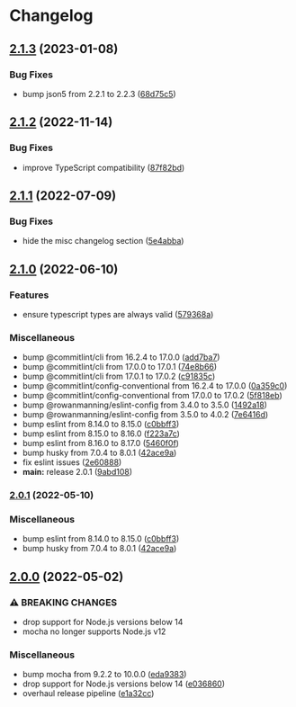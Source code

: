 # Changelog

## [2.1.3](https://github.com/rowanmanning/response-redirect-middleware/compare/v2.1.2...v2.1.3) (2023-01-08)


### Bug Fixes

* bump json5 from 2.2.1 to 2.2.3 ([68d75c5](https://github.com/rowanmanning/response-redirect-middleware/commit/68d75c5b3d8fc03ea44af6edbbcb63385dfb2d64))

## [2.1.2](https://github.com/rowanmanning/response-redirect-middleware/compare/v2.1.1...v2.1.2) (2022-11-14)


### Bug Fixes

* improve TypeScript compatibility ([87f82bd](https://github.com/rowanmanning/response-redirect-middleware/commit/87f82bda25b2bc1002183a2c6f96ef1a98e9c475))

## [2.1.1](https://github.com/rowanmanning/response-redirect-middleware/compare/v2.1.0...v2.1.1) (2022-07-09)


### Bug Fixes

* hide the misc changelog section ([5e4abba](https://github.com/rowanmanning/response-redirect-middleware/commit/5e4abbab2f831ba610cfb0b91ea91b3d6f37d7d0))

## [2.1.0](https://github.com/rowanmanning/response-redirect-middleware/compare/v2.0.0...v2.1.0) (2022-06-10)


### Features

* ensure typescript types are always valid ([579368a](https://github.com/rowanmanning/response-redirect-middleware/commit/579368a1efa930b3891a66b3ee21440db9d30a65))


### Miscellaneous

* bump @commitlint/cli from 16.2.4 to 17.0.0 ([add7ba7](https://github.com/rowanmanning/response-redirect-middleware/commit/add7ba7047ca951adfe404a77690f2d2884259ca))
* bump @commitlint/cli from 17.0.0 to 17.0.1 ([74e8b66](https://github.com/rowanmanning/response-redirect-middleware/commit/74e8b662ec4e9cdf7324a246a74b8a73187eeab6))
* bump @commitlint/cli from 17.0.1 to 17.0.2 ([c91835c](https://github.com/rowanmanning/response-redirect-middleware/commit/c91835c3e8ddaa624fa36cf70b56671801a835be))
* bump @commitlint/config-conventional from 16.2.4 to 17.0.0 ([0a359c0](https://github.com/rowanmanning/response-redirect-middleware/commit/0a359c01835d12abe905d55488244bd579d426f9))
* bump @commitlint/config-conventional from 17.0.0 to 17.0.2 ([5f818eb](https://github.com/rowanmanning/response-redirect-middleware/commit/5f818ebebe77e690eb142f2085d3690f4371deda))
* bump @rowanmanning/eslint-config from 3.4.0 to 3.5.0 ([1492a18](https://github.com/rowanmanning/response-redirect-middleware/commit/1492a189a22b8cc1f617d2bf341d98e851085dd6))
* bump @rowanmanning/eslint-config from 3.5.0 to 4.0.2 ([7e6416d](https://github.com/rowanmanning/response-redirect-middleware/commit/7e6416d226623e9fcad99539ac4cfb46381f516f))
* bump eslint from 8.14.0 to 8.15.0 ([c0bbff3](https://github.com/rowanmanning/response-redirect-middleware/commit/c0bbff3179843ce150ca6cca749c86e07d4461af))
* bump eslint from 8.15.0 to 8.16.0 ([f223a7c](https://github.com/rowanmanning/response-redirect-middleware/commit/f223a7c63b593621bef11fafa934e2147714c74c))
* bump eslint from 8.16.0 to 8.17.0 ([5460f0f](https://github.com/rowanmanning/response-redirect-middleware/commit/5460f0ff9baf9ddbcaa539fec14d54da0690f224))
* bump husky from 7.0.4 to 8.0.1 ([42ace9a](https://github.com/rowanmanning/response-redirect-middleware/commit/42ace9ab4dbfa434a17e24943d6fae04ecca122e))
* fix eslint issues ([2e60888](https://github.com/rowanmanning/response-redirect-middleware/commit/2e608880564f738e4dbd70e9a34d8b0d859633d2))
* **main:** release 2.0.1 ([9abd108](https://github.com/rowanmanning/response-redirect-middleware/commit/9abd108a50d378b8cdfb3ea34ddb374b59bff8dc))

### [2.0.1](https://github.com/rowanmanning/response-redirect-middleware/compare/v2.0.0...v2.0.1) (2022-05-10)


### Miscellaneous

* bump eslint from 8.14.0 to 8.15.0 ([c0bbff3](https://github.com/rowanmanning/response-redirect-middleware/commit/c0bbff3179843ce150ca6cca749c86e07d4461af))
* bump husky from 7.0.4 to 8.0.1 ([42ace9a](https://github.com/rowanmanning/response-redirect-middleware/commit/42ace9ab4dbfa434a17e24943d6fae04ecca122e))

## [2.0.0](https://github.com/rowanmanning/response-redirect-middleware/compare/v1.1.0...v2.0.0) (2022-05-02)


### ⚠ BREAKING CHANGES

* drop support for Node.js versions below 14
* mocha no longer supports Node.js v12

### Miscellaneous

* bump mocha from 9.2.2 to 10.0.0 ([eda9383](https://github.com/rowanmanning/response-redirect-middleware/commit/eda93838b699dbdb824a9d19e5a8fed19e5dfc22))
* drop support for Node.js versions below 14 ([e036860](https://github.com/rowanmanning/response-redirect-middleware/commit/e036860d4a69c78795d511b3605f18f42fa6d7f2))
* overhaul release pipeline ([e1a32cc](https://github.com/rowanmanning/response-redirect-middleware/commit/e1a32cc822d11d1c2cbeb90c76506696e5821913))
